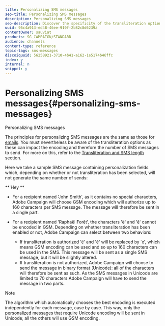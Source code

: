 ```yaml
---
title: Personalizing SMS messages
seo-title: Personalizing SMS messages
description: Personalizing SMS messages
seo-description: Discover the specificity of the transliteration options when personalizing SMS messages.
uuid: 95c4a913-ed48-46ee-919f-2b82c8d6239a
contentOwner: sauviat
products: SG_CAMPAIGN/STANDARD
audience: channels
content-type: reference
topic-tags: sms-messages
discoiquuid: 56258921-3710-4b41-a162-1e5174b46ffc
index: y
internal: n
snippet: y
---
```


# Personalizing SMS messages{#personalizing-sms-messages}

Personalizing SMS messages

The principles for personalizing SMS messages are the same as those for [emails](../../designing/using/inserting-a-personalization-field.md). You must nevertheless be aware of the transliteration options as these can impact the encoding and therefore the number of SMS messages to send. For more on this, refer to the [Transliteration and SMS length](../../administration/using/configuring-sms-channel.md#sms-encoding--length-and-transliteration) section.

Here we take a sample SMS message containing personalization fields which, depending on whether or not transliteration has been selected, will not generate the same number of sends:

**'Hey **

* For a recipient named 'John Smith', as it contains no special characters, Adobe Campaign will choose GSM encoding which will authorize up to 160 characters per SMS message. The message will therefore be sent in a single part.
* For a recipient named 'Raphaël Forêt', the characters 'ë' and 'ê' cannot be encoded in GSM. Depending on whether transliteration has been enabled or not, Adobe Campaign can select between two behaviors:

    * If transliteration is authorized 'ë' and 'ê' will be replaced by 'e', which means GSM encoding can be used and so up to 160 characters can be used in the SMS. This message will be sent as a single SMS message, but it will be slightly altered.
    * If transliteration is not authorized, Adobe Campaign will choose to send the message in binary format (Unicode): all of the characters will therefore be sent as such. As the SMS messages in Unicode are limited to 70 characters Adobe Campaign will have to send the message in two parts.

>[!NOTE]
>
>The algorithm which automatically chooses the best encoding is executed independently for each message, case by case. This way, only the personalized messages that require Unicode encoding will be sent in Unicode; all the others will use GSM encoding.

